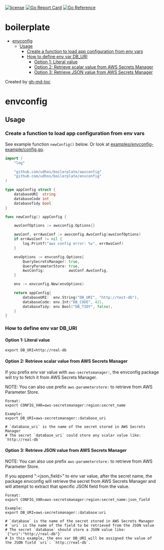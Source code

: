 [![license](http://img.shields.io/badge/license-MIT-blue.svg)](https://github.com/udhos/boilerplate/blob/main/LICENSE)
[![Go Report Card](https://goreportcard.com/badge/github.com/udhos/boilerplate)](https://goreportcard.com/report/github.com/udhos/boilerplate)
[![Go Reference](https://pkg.go.dev/badge/github.com/udhos/boilerplate.svg)](https://pkg.go.dev/github.com/udhos/boilerplate)

# boilerplate

* [envconfig](#envconfig)
  * [Usage](#usage)
    * [Create a function to load app configuration from env vars](#create-a-function-to-load-app-configuration-from-env-vars)
    * [How to define env var DB\_URI](#how-to-define-env-var-db_uri)
      * [Option 1: Literal value](#option-1-literal-value)
      * [Option 2: Retrieve scalar value from AWS Secrets Manager](#option-2-retrieve-scalar-value-from-aws-secrets-manager)
      * [Option 3: Retrieve JSON value from AWS Secrets Manager](#option-3-retrieve-json-value-from-aws-secrets-manager)

Created by [gh-md-toc](https://github.com/ekalinin/github-markdown-toc.go)

# envconfig

## Usage

### Create a function to load app configuration from env vars

See example function `newConfig()` below.
Or look at [examples/envconfig-example/config.go](examples/envconfig-example/config.go).

```go
import (
	"log"

	"github.com/udhos/boilerplate/awsconfig"
	"github.com/udhos/boilerplate/envconfig"
)

type appConfig struct {
	databaseURI  string
	databaseCode int
	databaseTidy bool
}

func newConfig() appConfig {

	awsConfOptions := awsconfig.Options{}

	awsConf, errAwsConf := awsconfig.AwsConfig(awsConfOptions)
	if errAwsConf != nil {
		log.Printf("aws config error: %v", errAwsConf)
	}

	envOptions := envconfig.Options{
		QuerySecretsManager: true,
		QueryParameterStore: true,
		AwsConfig:           awsConf.AwsConfig,
	}

	env := envconfig.New(envOptions)

	return appConfig{
		databaseURI:  env.String("DB_URI", "http://test-db"),
		databaseCode: env.Int("DB_CODE", 42),
		databaseTidy: env.Bool("DB_TIDY", false),
	}
}
```

### How to define env var DB_URI

#### Option 1: Literal value

    export DB_URI=http://real-db

#### Option 2: Retrieve scalar value from AWS Secrets Manager

If you prefix env var value with `aws-secretsmanager:`, the envconfig package will try to fetch it from AWS Secrets Manager.

NOTE: You can also use prefix `aws-parameterstore:` to retrieve from AWS Parameter Store.

    Format:
    export CONFIG_VAR=aws-secretsmanager:region:secret_name

    Example:
    export DB_URI=aws-secretsmanager::database_uri

    # `database_uri` is the name of the secret stored in AWS Secrets Manager
    # The secret `database_uri` could store any scalar value like: `http://real-db`

#### Option 3: Retrieve JSON value from AWS Secrets Manager

NOTE: You can also use prefix `aws-parameterstore:` to retrieve from AWS Parameter Store.

If you append ":<json_field>" to env var value, after the secret name, the package envconfig will retrieve the secret from AWS Secrets Manager and will attempt to extract that specific JSON field from the value.

    Format:
    export CONFIG_VAR=aws-secretsmanager:region:secret_name:json_field

    Example:
    export DB_URI=aws-secretsmanager::database:uri

    # `database` is the name of the secret stored in AWS Secrets Manager
    # `uri` is the name of the field to be retrieved from the JSON value
    # The secret `database` should store a JSON value like: `{"uri":"http://real-db"}`
    # In this example, the env var DB_URI will be assigned the value of the JSON field `uri`: `http://real-db`.


